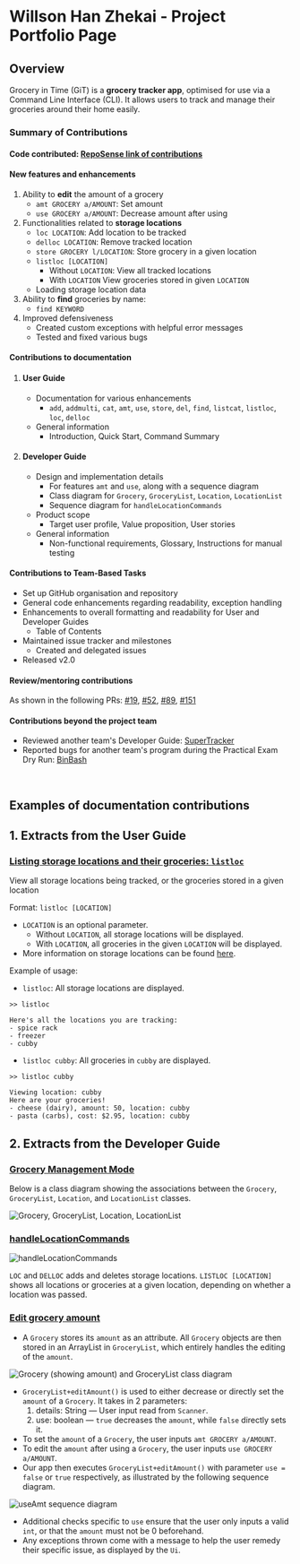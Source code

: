 # Willson Han Zhekai - Project Portfolio Page

## Overview
Grocery in Time (GiT) is a **grocery tracker app**, optimised for use via a Command Line Interface (CLI).
It allows users to track and manage their groceries around their home easily.



### Summary of Contributions

#### Code contributed: [RepoSense link of contributions](https://nus-cs2113-ay2324s2.github.io/tp-dashboard/?search=wallywallywally&breakdown=true&sort=groupTitle%20dsc&sortWithin=title&since=2024-02-23&timeframe=commit&mergegroup=&groupSelect=groupByRepos&checkedFileTypes=docs~functional-code~test-code~other)

#### New features and enhancements
1. Ability to **edit** the amount of a grocery
   - `amt GROCERY a/AMOUNT`: Set amount
   - `use GROCERY a/AMOUNT`: Decrease amount after using
2. Functionalities related to **storage locations**
   - `loc LOCATION`: Add location to be tracked
   - `delloc LOCATION`: Remove tracked location
   - `store GROCERY l/LOCATION`: Store grocery in a given location
   - `listloc [LOCATION]`
     - Without `LOCATION`: View all tracked locations
     - With `LOCATION` View groceries stored in given `LOCATION`
   - Loading storage location data
3. Ability to **find** groceries by name: 
   - `find KEYWORD`
4. Improved defensiveness
   - Created custom exceptions with helpful error messages
   - Tested and fixed various bugs

    
#### Contributions to documentation
1. #### User Guide
   - Documentation for various enhancements
     - `add`, `addmulti`, `cat`, `amt`, `use`, `store`, `del`, `find`, `listcat`, `listloc`, `loc`, `delloc`
   - General information
     - Introduction, Quick Start, Command Summary

2. #### Developer Guide
   - Design and implementation details
     - For features `amt` and `use`, along with a sequence diagram
     - Class diagram for `Grocery`, `GroceryList`, `Location`, `LocationList`
     - Sequence diagram for `handleLocationCommands`
   - Product scope
     - Target user profile, Value proposition, User stories
   - General information
     - Non-functional requirements, Glossary, Instructions for manual testing


#### Contributions to Team-Based Tasks
- Set up GitHub organisation and repository
- General code enhancements regarding readability, exception handling
- Enhancements to overall formatting and readability for User and Developer Guides
  - Table of Contents
- Maintained issue tracker and milestones
  - Created and delegated issues
- Released v2.0


#### Review/mentoring contributions
As shown in the following PRs: 
[#19](https://github.com/AY2324S2-CS2113-T12-2/tp/pull/19), 
[#52](https://github.com/AY2324S2-CS2113-T12-2/tp/pull/52),
[#89](https://github.com/AY2324S2-CS2113-T12-2/tp/pull/89),
[#151](https://github.com/AY2324S2-CS2113-T12-2/tp/pull/151)


#### Contributions beyond the project team
* Reviewed another team's Developer Guide: [SuperTracker](https://github.com/nus-cs2113-AY2324S2/tp/pull/41)
* Reported bugs for another team's program during the Practical Exam Dry Run: [BinBash](https://github.com/AY2324S2-CS2113T-T09-2/tp)


&nbsp;
## Examples of documentation contributions

## 1. Extracts from the User Guide

### [Listing storage locations and their groceries: `listloc`](../UserGuide.md#listing-storage-locations-and-their-groceries-listloc)
View all storage locations being tracked, or the groceries stored in a given location

Format: `listloc [LOCATION]`

* `LOCATION` is an optional parameter.
    * Without `LOCATION`, all storage locations will be displayed.
    * With `LOCATION`, all groceries in the given `LOCATION` will be displayed.
* More information on storage locations can be found [here](../UserGuide.md#manage-storage-locations).

Example of usage:

* `listloc`: All storage locations are displayed.

```
>> listloc

Here's all the locations you are tracking:
- spice rack
- freezer
- cubby
```

* `listloc cubby`: All groceries in `cubby` are displayed.

```
>> listloc cubby

Viewing location: cubby
Here are your groceries!
- cheese (dairy), amount: 50, location: cubby
- pasta (carbs), cost: $2.95, location: cubby
```

## 2. Extracts from the Developer Guide

### [Grocery Management Mode](../DeveloperGuide.md#4-grocery-management-mode)

Below is a class diagram showing the associations between the `Grocery`, `GroceryList`, `Location`, and `LocationList` classes.

![Grocery, GroceryList, Location, LocationList](../diagrams/Grocery.png)


### [handleLocationCommands](../DeveloperGuide.md#43-handlelocationcommands)
![handleLocationCommands](../diagrams/handleLocationCommands.png)

`LOC` and `DELLOC` adds and deletes storage locations.
`LISTLOC [LOCATION]` shows all locations or groceries at a given location, depending on whether a location was passed.


### [Edit grocery amount](../DeveloperGuide.md#6-edit-grocery-amount)
* A `Grocery` stores its `amount` as an attribute. All `Grocery` objects are then stored in an ArrayList in `GroceryList`, which entirely handles the editing of the `amount`.

![Grocery (showing amount) and GroceryList class diagram](../diagrams/GroceryAmt.png)

* `GroceryList+editAmount()` is used to either decrease or directly set the `amount` of a `Grocery`. It takes in 2 parameters:
  1. details: String — User input read from `Scanner`.
  2. use: boolean — `true` decreases the `amount`, while `false` directly sets it.
*  To set the `amount` of a `Grocery`, the user inputs `amt GROCERY a/AMOUNT`.
* To edit the `amount` after using a `Grocery`, the user inputs `use GROCERY a/AMOUNT`.
* Our app then executes `GroceryList+editAmount()` with parameter `use = false` or `true` respectively, as illustrated by the following sequence diagram.

![useAmt sequence diagram](../diagrams/useAmt.png)

* Additional checks specific to `use` ensure that the user only inputs a valid `int`, or that the `amount` must not be 0 beforehand.
* Any exceptions thrown come with a message to help the user remedy their specific issue, as displayed by the `Ui`.